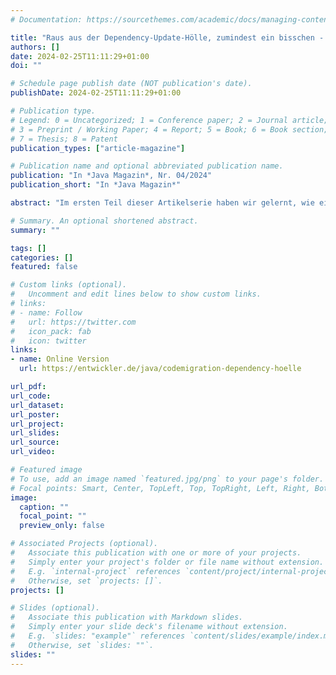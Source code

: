 ```yaml
---
# Documentation: https://sourcethemes.com/academic/docs/managing-content/

title: "Raus aus der Dependency-Update-Hölle, zumindest ein bisschen - Teil 2: Rezepte für die Codemigration"
authors: []
date: 2024-02-25T11:11:29+01:00
doi: ""

# Schedule page publish date (NOT publication's date).
publishDate: 2024-02-25T11:11:29+01:00

# Publication type.
# Legend: 0 = Uncategorized; 1 = Conference paper; 2 = Journal article;
# 3 = Preprint / Working Paper; 4 = Report; 5 = Book; 6 = Book section;
# 7 = Thesis; 8 = Patent
publication_types: ["article-magazine"]

# Publication name and optional abbreviated publication name.
publication: "In *Java Magazin*, Nr. 04/2024"
publication_short: "In *Java Magazin*"

abstract: "Im ersten Teil dieser Artikelserie haben wir gelernt, wie ein Entwicklungsteam mit Hilfe von Renovate Abhängigkeiten automatisiert aktuell halten kann. Dieses Werkzeug stößt allerdings an seine Grenzen, wenn die neue Version der Abhängigkeit Anpassungen am Source Code verlangt. Daher geht es diesmal um das Werkzeug OpenRewrite, mit dem diese Anpassungen automatisiert werden können."

# Summary. An optional shortened abstract.
summary: ""

tags: []
categories: []
featured: false

# Custom links (optional).
#   Uncomment and edit lines below to show custom links.
# links:
# - name: Follow
#   url: https://twitter.com
#   icon_pack: fab
#   icon: twitter
links:
- name: Online Version
  url: https://entwickler.de/java/codemigration-dependency-hoelle

url_pdf:
url_code:
url_dataset:
url_poster:
url_project:
url_slides:
url_source:
url_video:

# Featured image
# To use, add an image named `featured.jpg/png` to your page's folder.
# Focal points: Smart, Center, TopLeft, Top, TopRight, Left, Right, BottomLeft, Bottom, BottomRight.
image:
  caption: ""
  focal_point: ""
  preview_only: false

# Associated Projects (optional).
#   Associate this publication with one or more of your projects.
#   Simply enter your project's folder or file name without extension.
#   E.g. `internal-project` references `content/project/internal-project/index.md`.
#   Otherwise, set `projects: []`.
projects: []

# Slides (optional).
#   Associate this publication with Markdown slides.
#   Simply enter your slide deck's filename without extension.
#   E.g. `slides: "example"` references `content/slides/example/index.md`.
#   Otherwise, set `slides: ""`.
slides: ""
---
```

